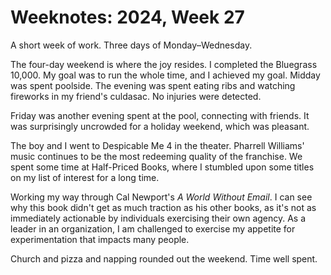 <template data-parse>2024-07-07 #weeknotes</template>

# Weeknotes: 2024, Week 27

A short week of work. Three days of Monday–Wednesday.

The four-day weekend is where the joy resides. I completed the Bluegrass 10,000. My goal was to run the whole time, and I achieved my goal. Midday was spent poolside. The evening was spent eating ribs and watching fireworks in my friend's culdasac. No injuries were detected.

Friday was another evening spent at the pool, connecting with friends. It was surprisingly uncrowded for a holiday weekend, which was pleasant.

The boy and I went to Despicable Me 4 in the theater. Pharrell Williams' music continues to be the most redeeming quality of the franchise. We spent some time at Half-Priced Books, where I stumbled upon some titles on my list of interest for a long time.

Working my way through Cal Newport's *A World Without Email*. I can see why this book didn't get as much traction as his other books, as it's not as immediately actionable by individuals exercising their own agency. As a leader in an organization, I am challenged to exercise my appetite for experimentation that impacts many people.

Church and pizza and napping rounded out the weekend. Time well spent.